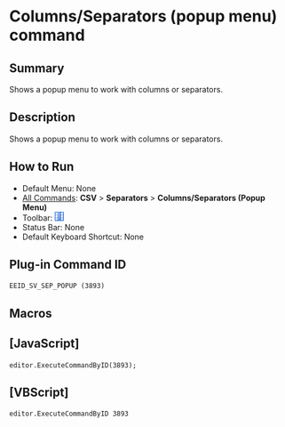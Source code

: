 # Columns/Separators (popup menu) command

## Summary

Shows a popup menu to work with columns or separators.

## Description

Shows a popup menu to work with columns or separators.

## How to Run

- Default Menu: None
- [All Commands](../tools/all_commands): **CSV** > **Separators** \> **Columns/Separators (Popup Menu)**
- Toolbar: ![](../../images/columns_separators.gif)
- Status Bar: None
- Default Keyboard Shortcut: None

## Plug-in Command ID

```
EEID_SV_SEP_POPUP (3893)
```

## Macros

## \[JavaScript\]

```
editor.ExecuteCommandByID(3893);
```

## \[VBScript\]

```
editor.ExecuteCommandByID 3893
```
